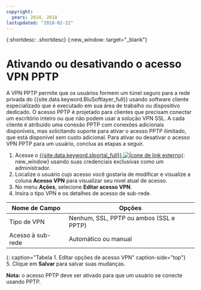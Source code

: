 ```yaml
---
copyright:
  years: 2014, 2018
lastupdated: "2018-02-22"
---
```


{:shortdesc: .shortdesc}
{:new_window: target="_blank"}

# Ativando ou desativando o acesso VPN PPTP

A VPN PPTP permite que os usuários formem um túnel seguro para a rede privada do {{site.data.keyword.BluSoftlayer_full}} usando software cliente especializado que é executado em sua área de trabalho ou dispositivo dedicado. O acesso PPTP é projetado para clientes que precisam conectar um escritório inteiro ou que não podem usar a solução VPN SSL. A cada cliente é atribuído uma conexão PPTP com conexões adicionais disponíveis, mas solicitando suporte para ativar o acesso PPTP ilimitado, que está disponível sem custo adicional. Para ativar ou desativar o acesso VPN PPTP para um usuário, conclua as etapas a seguir.

1. Acesse o [{{site.data.keyword.slportal_full}} ![Ícone de link externo](../../icons/launch-glyph.svg "Ícone de link externo")](https://control.softlayer.com/){: new_window} usando suas credenciais exclusivas como um administrador.
2. Localize o usuário cujo acesso você gostaria de modificar e visualize a coluna **Acesso VPN** para visualizar seu nível atual de acesso.
3. No menu **Ações**, selecione **Editar acesso VPN**.
4. Insira o tipo VPN e os detalhes de acesso de sub-rede.

|Nome de Campo  |Opções   |
| -----------| ------------ |
| Tipo de VPN   | Nenhum, SSL, PPTP ou ambos (SSL e PPTP) |
|Acesso à sub-rede | Automático ou manual |           
{: caption="Tabela 1. Editar opções de acesso VPN" caption-side="top"}   
5. Clique em **Salvar** para salvar suas mudanças.

   **Nota:** o acesso PPTP deve ser ativado para que um usuário se conecte usando PPTP.
